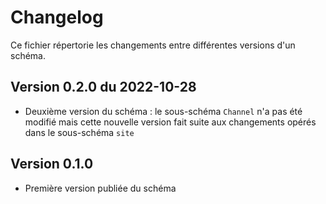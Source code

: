 <MenuSchema />

# Changelog

Ce fichier répertorie les changements entre différentes versions d'un schéma.

## Version 0.2.0 du 2022-10-28

- Deuxième version du schéma : le sous-schéma `Channel` n'a pas été modifié mais cette nouvelle version fait suite aux changements opérés dans le sous-schéma `site`

## Version 0.1.0

- Première version publiée du schéma

